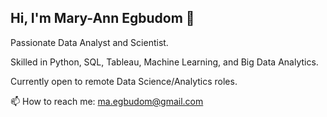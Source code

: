 ## Hi, I'm Mary-Ann Egbudom 👋


Passionate Data Analyst and Scientist.

Skilled in Python, SQL, Tableau, Machine Learning, and Big Data Analytics.

Currently open to remote Data Science/Analytics roles.

📫 How to reach me: ma.egbudom@gmail.com
